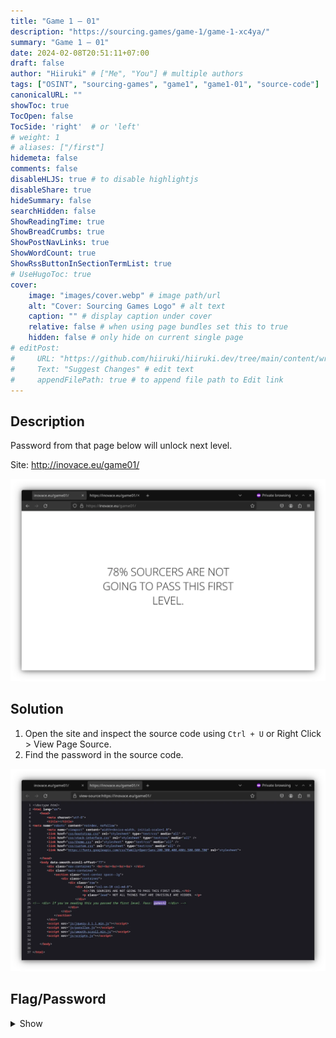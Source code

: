 ```yaml
---
title: "Game 1 – 01"
description: "https://sourcing.games/game-1/game-1-xc4ya/"
summary: "Game 1 – 01"
date: 2024-02-08T20:51:11+07:00
draft: false
author: "Hiiruki" # ["Me", "You"] # multiple authors
tags: ["OSINT", "sourcing-games", "game1", "game1-01", "source-code"]
canonicalURL: ""
showToc: true
TocOpen: false
TocSide: 'right'  # or 'left'
# weight: 1
# aliases: ["/first"]
hidemeta: false
comments: false
disableHLJS: true # to disable highlightjs
disableShare: true
hideSummary: false
searchHidden: false
ShowReadingTime: true
ShowBreadCrumbs: true
ShowPostNavLinks: true
ShowWordCount: true
ShowRssButtonInSectionTermList: true
# UseHugoToc: true
cover:
    image: "images/cover.webp" # image path/url
    alt: "Cover: Sourcing Games Logo" # alt text
    caption: "" # display caption under cover
    relative: false # when using page bundles set this to true
    hidden: false # only hide on current single page
# editPost:
#     URL: "https://github.com/hiiruki/hiiruki.dev/tree/main/content/writeups/sourcing-games/game1-01/index.md"
#     Text: "Suggest Changes" # edit text
#     appendFilePath: true # to append file path to Edit link
---
```


## Description

Password from that page below will unlock next level.

Site: http://inovace.eu/game01/

[![Site](images/web.webp#center)](http://inovace.eu/game01/)

## Solution

1. Open the site and inspect the source code using `Ctrl + U` or Right Click > View Page Source.
2. Find the password in the source code.

![Source Code](images/web2.webp#center)

## Flag/Password

<details>
<summary> Show </summary>

`games42`

</details>

